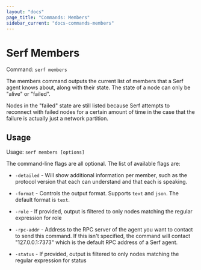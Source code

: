 ```yaml
---
layout: "docs"
page_title: "Commands: Members"
sidebar_current: "docs-commands-members"
---
```


# Serf Members

Command: `serf members`

The members command outputs the current list of members that a Serf
agent knows about, along with their state. The state of a node can only
be "alive" or "failed".

Nodes in the "failed" state are still listed because Serf attempts to
reconnect with failed nodes for a certain amount of time in the case
that the failure is actually just a network partition.

## Usage

Usage: `serf members [options]`

The command-line flags are all optional. The list of available flags are:

* `-detailed` - Will show additional information per member, such as the
  protocol version that each can understand and that each is speaking.

* `-format` - Controls the output format. Supports `text` and `json`.
  The default format is `text`.

* `-role` - If provided, output is filtered to only nodes matching
  the regular expression for role

* `-rpc-addr` - Address to the RPC server of the agent you want to contact
  to send this command. If this isn't specified, the command will contact
  "127.0.0.1:7373" which is the default RPC address of a Serf agent.

* `-status` - If provided, output is filtered to only nodes matching
  the regular expression for status

